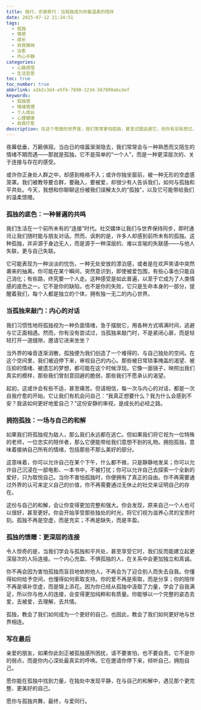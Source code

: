 ```yaml
---
title: 独行，亦是修行：当孤独成为你最温柔的陪伴
date: 2025-07-12 21:24:51
tags:
  - 孤独
  - 情感
  - 成长
  - 自我接纳
  - 治愈
  - 内心平静
categories:
  - 心路感悟
  - 生活哲思
toc: true
toc_number: true
abbrlink: a1b2c3d4-e5f6-7890-1234-567890abcdef
keywords:
  - 孤独感
  - 情绪管理
  - 个人成长
  - 心理健康
  - 自我疗愈
description: 在这个喧嚣的世界里，我们常常害怕孤独，甚至试图逃避它。但你有没有想过，孤独并非总是冰冷的，它也可以是生命中最温柔的陪伴，指引我们走向更深层的自我，发现内心真正的力量与平静。这篇文字，愿能为你点亮一盏灯，照亮你与孤独共舞的旅程。
---
```


夜幕低垂，万籁俱寂。当白日的喧嚣渐渐隐去，我们常常会与一种熟悉而又陌生的情绪不期而遇——那就是孤独。它不是简单的“一个人”，而是一种更深层次的、关于连接与存在的感受。

或许你正身处人群之中，却感到格格不入；或许你独坐窗前，被一种无形的空虚感笼罩。我们被教导要合群，要融入，要被爱，却很少有人告诉我们，如何与孤独和平共处。今天，我想和你聊聊这份被我们误解太久的“孤独”，以及它可能带给我们的温柔馈赠。

### 孤独的底色：一种普遍的共鸣

我们生活在一个前所未有的“连接”时代。社交媒体让我们与世界保持同步，即时通讯让我们随时能与朋友对话。然而，讽刺的是，许多人却感到前所未有的孤独。这种孤独，并非源于身边无人，而是源于一种深层的、难以言喻的失联感——与他人失联，更与自己失联。

它可能表现为一种淡淡的忧伤，一种无处安放的漂泊感，或者是在欢声笑语中突然袭来的抽离。你可能在某个瞬间，突然意识到，即使被爱包围，有些心事也只能自己消化；有些路，终究要一个人走。这种感受是如此普遍，以至于它成为了人类情感的底色之一。它不是你的缺陷，也不是你的失败，它只是生命本身的一部分，提醒着我们，每个人都是独立的个体，拥有独一无二的内心世界。

### 当孤独来敲门：内心的对话

我们习惯性地将孤独视为一种负面情绪，急于摆脱它，用各种方式填满时间，逃避与它正面相遇。然而，你有没有尝试过，当孤独来敲门时，不是紧闭心扉，而是轻轻打开一道缝隙，邀请它进来坐坐？

当外界的噪音逐渐消散，孤独便为我们创造了一个难得的、与自己独处的空间。在这个空间里，我们被迫停下来，审视自己的内心。那些被日常琐事掩盖的渴望、被压抑的情绪、被遗忘的梦想，都可能在这个时候浮现。它像一面镜子，映照出我们真实的模样，那些我们曾刻意回避的脆弱，那些我们不愿承认的渴望。

起初，这或许会有些不适，甚至痛苦。但请相信，每一次与内心的对话，都是一次自我疗愈的开始。它让我们有机会问自己：“我真正想要什么？我为什么会感到不安？我该如何更好地爱自己？”这份安静的审视，是成长的必经之路。

### 拥抱孤独：一场与自己的和解

如果我们将孤独视为敌人，那么我们永远都在逃亡。但如果我们将它视为一位特殊的老师，一位忠实的陪伴者，那么它便能带给我们意想不到的礼物。拥抱孤独，意味着接纳自己所有的情绪，包括那些不那么美好的部分。

这意味着，你可以允许自己在某个下午，什么都不做，只是静静地发呆；你可以允许自己沉浸在一部电影、一本书中，不被打扰；你可以允许自己去探索一个全新的爱好，只为取悦自己。当你不害怕孤独时，你便拥有了真正的自由。你不再需要通过外界的认可来定义自己的价值，你不再需要通过无休止的社交来证明自己的存在。

这份与自己的和解，会让你变得更加完整和强大。你会发现，原来自己一个人也可以很好，甚至更好。你会开始享受那些独处的时光，将它们视为滋养心灵的宝贵时刻。孤独不再是空虚，而是充实；不再是缺失，而是丰盈。

### 孤独的馈赠：更深层的连接

令人惊奇的是，当我们学会与孤独和平共处，甚至享受它时，我们反而能建立起更深层次的人际连接。一个内心充盈、不惧孤独的人，在关系中会更加独立和真诚。

你不再会因为害怕孤独而盲目地依附他人，不再会为了迎合别人而失去自我。你懂得如何给予空间，也懂得如何索取支持。你的爱不再是索取，而是分享；你的陪伴不再是填补空虚，而是锦上添花。因为你已经从孤独中汲取了力量，学会了自我满足，所以你与他人的连接，会变得更加纯粹和有质量。你能够以一个完整的姿态去爱，去被爱，去理解，去共情。

孤独，教会了我们如何成为一个更好的自己，也因此，教会了我们如何更好地与世界相连。

### 写在最后

亲爱的朋友，如果你此刻正被孤独感所困扰，请不要害怕，也不要自责。它不是你的弱点，而是你内心深处最真实的呼唤。它在邀请你停下来，倾听自己，拥抱自己。

愿你能在孤独中找到力量，在独处中发现平静，在与自己的和解中，遇见那个更完整、更美好的自己。

愿你与孤独共舞，最终，与爱同行。